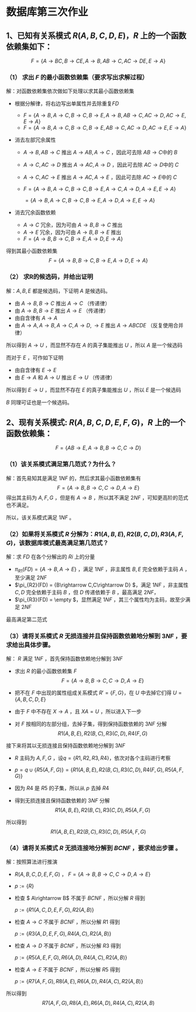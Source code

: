 # 数据库第三次作业

## 1、已知有关系模式 $R(A, B, C, D, E)$，$R$ 上的一个函数依赖集如下：

$$F = \{ A\rightarrow BC,B\rightarrow CE,A\rightarrow B,AB\rightarrow C,AC\rightarrow DE,E\rightarrow A \}$$

### （1） 求出 $F$ 的最小函数依赖集（要求写出求解过程）

解：对函数依赖集依次做如下处理以求其最小函数依赖集

- 根据分解律，将右边写出单属性并去除重复$FD$

  - $F = \{A\rightarrow B,A\rightarrow C,B\rightarrow C,B\rightarrow E,A\rightarrow B,AB\rightarrow C,AC\rightarrow D,AC\rightarrow E,E\rightarrow A\}$
  - $F = \{ A\rightarrow B,A\rightarrow C,B\rightarrow C,B\rightarrow E,AB\rightarrow C,AC\rightarrow D,AC\rightarrow E,E\rightarrow A\}$

- 消去左部冗余属性

  -  $A\rightarrow B,AB\rightarrow C$ 推出 $A \rightarrow AB ,A \rightarrow C$ ，因此可去除 $AB\rightarrow C$中的 $B$ 

  - $A\rightarrow C,AC\rightarrow D$ 推出 $A \rightarrow AC ,A \rightarrow D$ ，因此可去除 $AC\rightarrow D$中的 $C$ 

  - $A\rightarrow C,AC\rightarrow E$ 推出 $A \rightarrow AC ,A \rightarrow E$ ，因此可去除 $AC\rightarrow E$中的 $C$ 

  - $F = \{A\rightarrow B,A\rightarrow C,B\rightarrow C,B\rightarrow E,A\rightarrow C,A\rightarrow D,A\rightarrow E,E\rightarrow A\}$

    $=\{A\rightarrow B,A\rightarrow C,B\rightarrow C,B\rightarrow E,A\rightarrow D, A\rightarrow E,E\rightarrow A\}$

- 消去冗余函数依赖

  - $A\rightarrow C$ 冗余，因为可由 $A\rightarrow B,B\rightarrow C$ 推出
  - $A\rightarrow E$ 冗余，因为可由 $A\rightarrow B,B\rightarrow E$ 推出
  - $F = \{A\rightarrow B,B\rightarrow C,B\rightarrow E,A\rightarrow D,E\rightarrow A\}$

得到其最小函数依赖集
$$
F = \{A\rightarrow B,B\rightarrow C,B\rightarrow E,A\rightarrow D,E\rightarrow A\}
$$

### （2） 求R的候选码，并给出证明

解：$A,B,E$ 都是候选码，下证明 $A$ 是候选码。

- 由 $A\rightarrow B,B\rightarrow C$ 推出 $A\rightarrow C$ （传递律）
- 由 $A\rightarrow B,B\rightarrow E$ 推出 $A\rightarrow E$ （传递律）
- 由自含律有 $A\rightarrow A$
- 由 $A\rightarrow A,A\rightarrow B,A\rightarrow C,A\rightarrow D,\rightarrow E$ 推出 $A\rightarrow ABCDE$ （反复使用合并律）

所以得到 $A \rightarrow U$ ，而显然不存在 $A$ 的真子集能推出 $U$ ，所以 $A$ 是一个候选码

而对于 $E$ ，可作如下证明

- 由自含律有 $E\rightarrow E$
- 由 $E\rightarrow A$ 和 $A\rightarrow U$ 推出 $E\rightarrow U$ （传递律）

所以得到 $E \rightarrow U$ ，而显然不存在 $E$ 的真子集能推出 $U$ ，所以 $E$ 是一个候选码

$B$ 同理可证也是一个候选码。

## 2、现有关系模式: $R(A, B, C, D, E, F, G)$，$R$ 上的一个函数依赖集：

$$F = \{ AB\rightarrow E,A\rightarrow B,B\rightarrow C,C\rightarrow D \}$$

### （1）该关系模式满足第几范式？为什么？

解：首先易知其是满足 $1NF$ 的，然后求其最小函数依赖集有
$$
F = \{A\rightarrow B,B\rightarrow C,C\rightarrow D,A\rightarrow E\}
$$
得出其主码为 $A,F,G$ ，但是有 $A\rightarrow B$ ，所以其不满足 $2NF$ ，可知更高阶的范式也不满足。

所以，该关系模式满足 $1NF$ 。

### （2）如果将关系模式 $R$ 分解为：$R1(A,B,E),R2(B,C,D),R3(A,F,G)$，该数据库模式最高满足第几范式？

解：求 $FD$ 在各个分解出的 $Ri$ 上的分量

- $\pi_{R1}(FD) = \{A\rightarrow B,A\rightarrow E\}$ ，满足 $1NF$ ，非主属性 $B,E$ 完全依赖于主码 $A$ ，至少满足 $2NF$
- $\pi_{R2}(FD) = \{B\rightarrow C,C\rightarrow D\} $，满足 $1NF$  ，非主属性 $C,D$ 完全依赖于主码 $B$ ，但 $D$ 传递依赖于 $B$ ，最高满足 $2NF$，
- $\pi_{R3}(FD) = \empty $，显然满足 $1NF$ ，其三个属性均为主码，故至少满足 $2NF$

最高满足第二范式

### （3）请将关系模式 $R$ 无损连接并且保持函数依赖地分解到 $3NF$ ，要求给出具体步骤。

解： $R$ 满足 $1NF$ ，首先保持函数依赖地分解到 $3NF$

- 求出 $R$ 的最小函数依赖集 $F$ 
  $$
  F = \{A\rightarrow B,B\rightarrow C,C\rightarrow D,A\rightarrow E\}
  $$

- 把不在 $F$ 中出现的属性组成关系模式 $R' = \{F,G \}$，在 $U$ 中去掉它们得 $U = \{A,B,C,D,E\}$

- 由于 $F$ 中不存在 $X\rightarrow A$ ，且 $XA = U$ ，所以进入下一步

- 对 $F$ 按相同的左部分组，去掉子集，得到保持函数依赖的 $3NF$ 分解
  $$
  R1(A,B,E),R2(B,C),R3(C,D),R4(F,G)
  $$

接下来将其以无损连接且保持函数依赖地分解到 $3NF$ 

- $R$ 主码为 $A,F,G$ ，设$q = \{R1,R2,R3,R4\}$，依次对各个主码进行考察

- $p = q\cup \{R5(A,F,G)\} = \{R1(A,B,E),R2(B,C),R3(C,D),R4(F,G),R5(A,F,G)\}$

- 因为 $R4$ 是 $R5$ 的子集，所以从 $p$ 去掉 $R4$

- 得到无损连接且保持函数依赖的 $3NF$ 分解
  $$
  R1(A,B,E),R2(B,C),R3(C,D),R5(A,F,G)
  $$

所以得到
$$
R1(A,B,E),R2(B,C),R3(C,D),R5(A,F,G)
$$


### （4）请将关系模式 $R$ 无损连接地分解到 $BCNF$ ，要求给出步骤 。

解：按照算法进行推演

- $R(A,B,C,D,E,F,G)$ ， $F = \{A\rightarrow B,B\rightarrow C,C\rightarrow D,A\rightarrow E\}$

- $p := \{R\}$

- 检查 $ A\rightarrow B$ 不属于 $BCNF$ ，所以分解 $R$ 得到

  $p:= \{R1(A,C,D,E,F,G),R2(A,B)\}$

- 检查 $A\rightarrow C$ 不属于 $BCNF$ ，所以分解 $R1$ 得到

  $p:=\{R3(A,D,E,F,G),R4(A,C),R2(A,B)\}$

- 检查 $A\rightarrow D$ 不属于 $BCNF$ ，所以分解 $R3$ 得到

  $p:=\{R5(A,E,F,G),R6(A,D),R4(A,C),R2(A,B)\}$

- 检查 $A\rightarrow E$ 不属于 $BCNF$ ，所以分解 $R5$ 得到

  $p:=\{R7(A,F,G),R8(A,E),R6(A,D),R4(A,C),R2(A,B)\}$

所以得到
$$
R7(A,F,G),R8(A,E),R6(A,D),R4(A,C),R2(A,B)
$$


